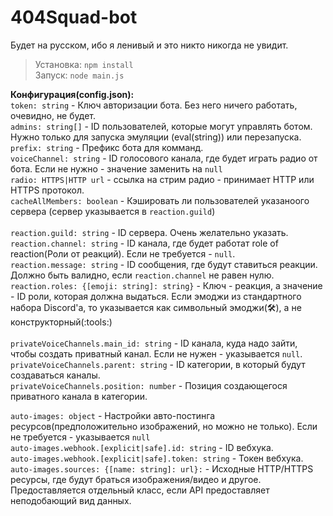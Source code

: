 # 404Squad-bot
Будет на русском, ибо я ленивый и это никто никогда не увидит. <br/>
> Установка: `npm install` <br/>
> Запуск: `node main.js` <br/>

**Конфигурация(config.json):**<br/>
`token: string` - Ключ авторизации бота. Без него ничего работать, очевидно, не будет.<br/>
`admins: string[]` - ID пользователей, которые могут управлять ботом. Нужно только для запуска эмуляции (eval(string)) или перезапуска.<br/>
`prefix: string` - Префикс бота для комманд.<br/>
`voiceChannel: string` - ID голосового канала, где будет играть радио от бота. Если не нужно - значение заменить на `null`<br/>
`radio: HTTPS|HTTP url` - ссылка на стрим радио - принимает HTTP или HTTPS протокол.<br/>
`cacheAllMembers: boolean` - Кэшировать ли пользователей указаноого сервера (сервер указывается в `reaction.guild`)<br/>
<br/>
`reaction.guild: string` - ID сервера. Очень желательно указать.<br/>
`reaction.channel: string` - ID канала, где будет работат role of reaction(Роли от реакций). Если не требуется - `null`.<br/>
`reaction.message: string` - ID сообщения, где будут ставиться реакции. Должно быть валидно, если `reaction.channel` не равен нулю. <br/>
`reaction.roles: {[emoji: string]: string}` - Ключ - реакция, а значение - ID роли, которая должна выдаться. Если эмоджи из стандартного набора Discord'a, то указывается как символьный эмоджи(🛠️), а не конструкторный(:tools:)<br/>
<br/>
`privateVoiceChannels.main_id: string` - ID канала, куда надо зайти, чтобы создать приватный канал. Если не нужен - указывается `null`.<br/>
`privateVoiceChannels.parent: string` - ID категории, в который будут создаваться каналы.<br/>
`privateVoiceChannels.position: number` - Позиция создающегося приватного канала в категории.<br/>

`auto-images: object` - Настройки авто-постинга ресурсов(предположительно изображений, но можно не только). Если не требуется - указывается `null`<br/>
`auto-images.webhook.[explicit|safe].id: string` - ID вебхука.<br/>
`auto-images.webhook.[explicit|safe].token: string` - Токен вебхука.<br/>
`auto-images.sources: {[name: string]: url}:` - Исходные HTTP/HTTPS ресурсы, где будут браться изображения/видео и другое. Предоставляется отдельный класс, если API предоставляет неподобающий вид данных.<br/>
